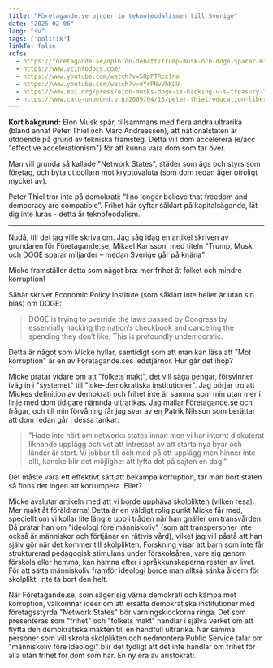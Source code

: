 ```yaml
---
title: "Företagande.se bjuder in teknofeodalismen till Sverige"
date: "2025-02-06"
lang: "sv"
tags: ["politik"]
linkTo: false
refs:
  - https://foretagande.se/opinion-debatt/trump-musk-och-doge-sparar-miljarder-medan-sverige-gar-pa-knana
  - https://www.vcinfodocs.com/
  - https://www.youtube.com/watch?v=5RpPTRcz1no
  - https://www.youtube.com/watch?v=mYrPNvVhKLU
  - https://www.epi.org/press/elon-musks-doge-is-hacking-u-s-treasury-funds-and-our-democracy/
  - https://www.cato-unbound.org/2009/04/13/peter-thiel/education-libertarian/
---
```


**Kort bakgrund:** Elon Musk spår, tillsammans med flera andra ultrarika (bland annat Peter Thiel och Marc Andreessen), att nationalstaten är utdöende på grund av tekniska framsteg. Detta vill dom accelerera (e/acc "effective accelerationism") för att kunna vara dom som tar över.

Man vill grunda så kallade "Network States", städer som ägs och styrs som företag, och byta ut dollarn mot kryptovaluta (som dom redan äger otroligt mycket av).

Peter Thiel tror inte på demokrati: “I no longer believe that freedom and democracy are compatible”. Frihet här syftar såklart på kapitalsägande, låt dig inte luras - detta är teknofeodalism.

---

Nudå, till det jag ville skriva om. Jag såg idag en artikel skriven av grundaren för Företagande.se, Mikael Karlsson, med titeln "Trump, Musk och DOGE sparar miljarder – medan Sverige går på knäna"

Micke framställer detta som något bra: mer frihet åt folket och mindre korruption!

Såhär skriver Economic Policy Institute (som såklart inte heller är utan sin bias) om DOGE:

> DOGE is trying to override the laws passed by Congress by essentially hacking the nation’s checkbook and canceling the spending they don’t like. This is profoundly undemocratic.

Detta är något som Micke hyllar, samtidigt som att man kan läsa att "Mot korruption" är en av Företagande.ses ledstjärnor. Hur går det ihop?

Micke pratar vidare om att "folkets makt", det vill säga pengar, försvinner iväg in i "systemet" till "icke-demokratiska institutioner". Jag börjar tro att Mickes definition av demokrati och frihet inte är samma som min utan mer i linje med dom tidigare nämnda ultrarikas. Jag mailar Företagande.se och frågar, och till min förvåning får jag svar av en Patrik Nilsson som berättar att dom redan går i dessa tankar:

> "Hade inte hört om networks states innan men vi har internt diskuterat liknande upplägg och vet att intresset av att starta nya byar och länder är stort. Vi jobbar till och med på ett upplägg men hinner inte allt, kanske blir det möjlighet att lyfta det på sajten en dag."

Det måste vara ett effektivt sätt att bekämpa korruption, tar man bort staten så finns det ingen att korrumpera. Eller?

Micke avslutar artikeln med att vi borde upphäva skolplikten (vilken resa). Mer makt åt föräldrarna! Detta är en väldigt rolig punkt Micke får med, speciellt om vi kollar lite längre upp i tråden när han gnäller om transvården. Då pratar han om "ideologi före människoliv" (som att transpersoner inte också är människor och förtjänar en rättvis vård), vilket jag vill påstå att han själv gör när det kommer till skolplikten. Forskning visar att barn som inte får strukturerad pedagogisk stimulans under förskoleåren, vare sig genom förskola eller hemma, kan hamna efter i språkkunskaperna resten av livet. För att sätta människoliv framför ideologi borde man alltså sänka åldern för skolplikt, inte ta bort den helt.

När Företagande.se, som säger sig värna demokrati och kämpa mot korruption, välkomnar idéer om att ersätta demokratiska institutioner med företagsstyrda "Network States" bör varningsklockorna ringa. Det som presenteras som "frihet" och "folkets makt" handlar i själva verket om att flytta den demokratiska makten till en handfull ultrarika. När samma personer som vill skrota skolplikten och nedmontera Public Service talar om "människoliv före ideologi" blir det tydligt att det inte handlar om frihet för alla utan frihet för dom som har. En ny era av aristokrati.
